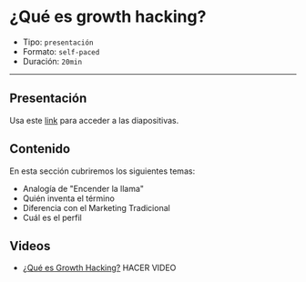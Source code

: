 # ¿Qué es growth hacking?

* Tipo: `presentación`
* Formato: `self-paced`
* Duración: `20min`

***

## Presentación
Usa este [link](https://docs.google.com/presentation/d/1690jQPjbRpBtU3yQJc1thKI7TpUjFrl_pZ5IVhst4LI/edit#slide=id.g39007e8374_0_68) para acceder a las diapositivas.

## Contenido
En esta sección cubriremos los siguientes temas:

* Analogía de "Encender la llama"
* Quién inventa el término
* Diferencia con el Marketing Tradicional
* Cuál es el perfil

## Videos
- [¿Qué es Growth Hacking?](https://www.useloom.com/share/969758b2021647448bf62157e1ffc37c) HACER VIDEO



